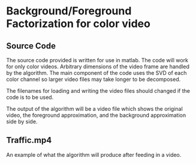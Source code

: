 <h1>
  Background/Foreground Factorization for color video
</h1>

<h2>
  Source Code
</h2>

<p>The source code provided is written for use in matlab. The code will work for only color videos. Arbitrary dimensions of the video frame are handled by the algorithm. The main component of the code uses the SVD of each color channel so larger video files may take longer to be decomposed.
</p>

<p>
  The filenames for loading and writing the video files should changed if the code is to be used. 
</p>

<p>
The output of the algorithm will be a video file which shows the original video, the foreground approximation, and the background approximation side by side.
<p>

<h2>
Traffic.mp4
</h2>

An example of what the algorithm will produce after feeding in a video. 
